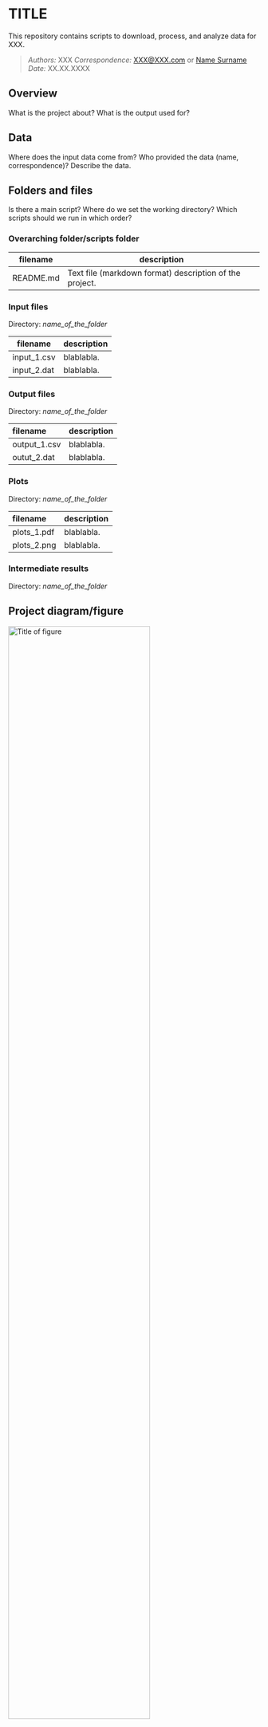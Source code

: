 # TITLE

This repository contains scripts to download, process, and analyze data for XXX.

> *Authors:* XXX
> *Correspondence:* <XXX@XXX.com> or  [Name Surname](mailto:XXX@eawag.ch)
> *Date:* XX.XX.XXXX


## Overview

What is the project about? What is the output used for?


## Data

Where does the input data come from? Who provided the data (name, correspondence)? Describe the data.


## Folders and files

Is there a main script? Where do we set the working directory? Which scripts should we run in which order?


### Overarching folder/scripts folder

| filename             | description                                                  |
| -------------------- | ------------------------------------------------------------ |
| README.md            | Text file (markdown format) description of the project.      |


### Input files

Directory: *name_of_the_folder*

| filename                 | description                                                  |
| ------------------------ | ------------------------------------------------------------ |
| input_1.csv   | blablabla. |
| input_2.dat   | blablabla. |


### Output files

Directory: *name_of_the_folder*


| filename                 | description                                                  |
| :----------------------- | ------------------------------------------------------------ |
| output_1.csv   | blablabla. |
| outut_2.dat   | blablabla. |


### Plots

Directory: *name_of_the_folder*

| filename                 | description                                                  |
| :----------------------- | ------------------------------------------------------------ |
| plots_1.pdf   | blablabla. |
| plots_2.png   | blablabla. |


### Intermediate results

Directory: *name_of_the_folder*


## Project diagram/figure

<img alt="Title of figure" src="docs/nice_project_figure.png" width="75%">


## Authors contribution

XXX initiated the study and acquired funding. XXX, XXX and XXX designed the study. XXX and XXX implemented the models and carried out the simulations and visualization of the results. All authors contributed to the analysis of the results. XXX wrote the first draft of the paper and all authors contributed to writing and revisions.

> *Acknowledgements:*

-----------------------------------------------------------------------------------------------------------------------------------

# Markdown specificities

*italic*
**bold**
***italic and bold***
`script`

Use backlash to escape characters: \* \- etc

1. bullet point 1
2. bullet point 2
3. bullet point 3

- list
- list:
  - sublist
  - sublist
- list

> Block quote.
> Block quote.
>> Nested block quote.
>
> Block quote.

[hyperlink website](https://github.com/emmachollet)
or <https://github.com/emmachollet>

Table of Contents:

1. [Example](#example)
2. [Example2](#example2)
3. [Third Example](#third-example)
4. [Fourth Example](#fourth-examplehttpwwwfourthexamplecom)


## Example
## Example2
## Third Example
## [Fourth Example](http://www.fourthexample.com) 